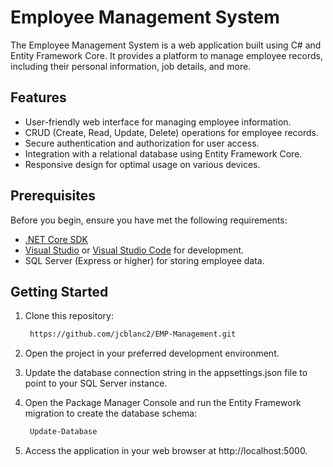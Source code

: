 ﻿# Employee Management System

The Employee Management System is a web application built using C# and Entity Framework Core. It provides a platform to manage employee records, including their personal information, job details, and more.

## Features

- User-friendly web interface for managing employee information.
- CRUD (Create, Read, Update, Delete) operations for employee records.
- Secure authentication and authorization for user access.
- Integration with a relational database using Entity Framework Core.
- Responsive design for optimal usage on various devices.

## Prerequisites

Before you begin, ensure you have met the following requirements:

- [.NET Core SDK](https://dotnet.microsoft.com/download)
- [Visual Studio](https://visualstudio.microsoft.com/) or [Visual Studio Code](https://code.visualstudio.com/) for development.
- SQL Server (Express or higher) for storing employee data.

## Getting Started

1. Clone this repository:

   ```bash
    https://github.com/jcblanc2/EMP-Management.git

2. Open the project in your preferred development environment.

3. Update the database connection string in the appsettings.json file to point to your SQL Server instance.

4. Open the Package Manager Console and run the Entity Framework migration to create the database schema:
   ```bash
    Update-Database
   
5. Access the application in your web browser at http://localhost:5000.
